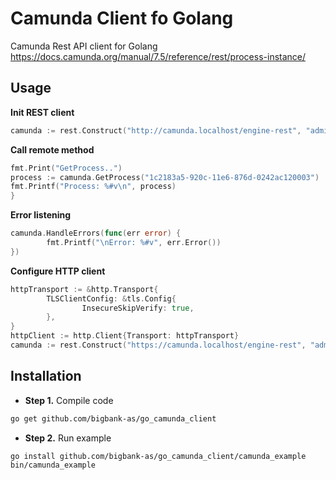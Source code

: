 # Camunda Client fo Golang

Camunda Rest API client for Golang
https://docs.camunda.org/manual/7.5/reference/rest/process-instance/

Usage
------------
**Init REST client**
```go
camunda := rest.Construct("http://camunda.localhost/engine-rest", "admin", "admin", http.Client{})
```

**Call remote method**
```go
fmt.Print("GetProcess..")
process := camunda.GetProcess("1c2183a5-920c-11e6-876d-0242ac120003")
fmt.Printf("Process: %#v\n", process)
}

```

**Error listening**
```go
camunda.HandleErrors(func(err error) {
        fmt.Printf("\nError: %#v", err.Error())
})
```

**Configure HTTP client**
```go
httpTransport := &http.Transport{
        TLSClientConfig: &tls.Config{
		        InsecureSkipVerify: true,
        },
}
httpClient := http.Client{Transport: httpTransport}
camunda := rest.Construct("https://camunda.localhost/engine-rest", "admin", "admin", httpClient)
```

Installation
------------
* **Step 1.** Compile code
```bash
go get github.com/bigbank-as/go_camunda_client
```

* **Step 2.** Run example

```bash
go install github.com/bigbank-as/go_camunda_client/camunda_example
bin/camunda_example
```

